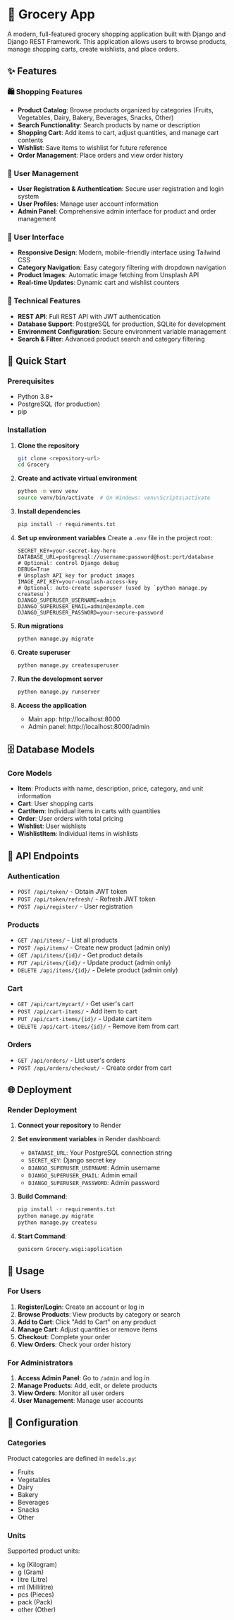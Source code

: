 # 🛒 Grocery App

A modern, full-featured grocery shopping application built with Django and Django REST Framework. This application allows users to browse products, manage shopping carts, create wishlists, and place orders.

## ✨ Features

### 🛍️ Shopping Features
- **Product Catalog**: Browse products organized by categories (Fruits, Vegetables, Dairy, Bakery, Beverages, Snacks, Other)
- **Search Functionality**: Search products by name or description
- **Shopping Cart**: Add items to cart, adjust quantities, and manage cart contents
- **Wishlist**: Save items to wishlist for future reference
- **Order Management**: Place orders and view order history

### 👤 User Management
- **User Registration & Authentication**: Secure user registration and login system
- **User Profiles**: Manage user account information
- **Admin Panel**: Comprehensive admin interface for product and order management

### 🎨 User Interface
- **Responsive Design**: Modern, mobile-friendly interface using Tailwind CSS
- **Category Navigation**: Easy category filtering with dropdown navigation
- **Product Images**: Automatic image fetching from Unsplash API
- **Real-time Updates**: Dynamic cart and wishlist counters

### 🔧 Technical Features
- **REST API**: Full REST API with JWT authentication
- **Database Support**: PostgreSQL for production, SQLite for development
- **Environment Configuration**: Secure environment variable management
- **Search & Filter**: Advanced product search and category filtering

## 🚀 Quick Start

### Prerequisites
- Python 3.8+
- PostgreSQL (for production)
- pip

### Installation

1. **Clone the repository**
   ```bash
   git clone <repository-url>
   cd Grocery
   ```

2. **Create and activate virtual environment**
   ```bash
   python -m venv venv
   source venv/bin/activate  # On Windows: venv\Scripts\activate
   ```

3. **Install dependencies**
   ```bash
   pip install -r requirements.txt
   ```

4. **Set up environment variables**
   Create a `.env` file in the project root:
   ```env
   SECRET_KEY=your-secret-key-here
   DATABASE_URL=postgresql://username:password@host:port/database
   # Optional: control Django debug
   DEBUG=True
   # Unsplash API key for product images
   IMAGE_API_KEY=your-unsplash-access-key
   # Optional: auto-create superuser (used by `python manage.py createsu`)
   DJANGO_SUPERUSER_USERNAME=admin
   DJANGO_SUPERUSER_EMAIL=admin@example.com
   DJANGO_SUPERUSER_PASSWORD=your-secure-password
   ```

5. **Run migrations**
   ```bash
   python manage.py migrate
   ```

6. **Create superuser**
   ```bash
   python manage.py createsuperuser
   ```

7. **Run the development server**
   ```bash
   python manage.py runserver
   ```

8. **Access the application**
   - Main app: http://localhost:8000
   - Admin panel: http://localhost:8000/admin



## 🗄️ Database Models

### Core Models
- **Item**: Products with name, description, price, category, and unit information
- **Cart**: User shopping carts
- **CartItem**: Individual items in carts with quantities
- **Order**: User orders with total pricing
- **Wishlist**: User wishlists
- **WishlistItem**: Individual items in wishlists

## 🔌 API Endpoints

### Authentication
- `POST /api/token/` - Obtain JWT token
- `POST /api/token/refresh/` - Refresh JWT token
- `POST /api/register/` - User registration

### Products
- `GET /api/items/` - List all products
- `POST /api/items/` - Create new product (admin only)
- `GET /api/items/{id}/` - Get product details
- `PUT /api/items/{id}/` - Update product (admin only)
- `DELETE /api/items/{id}/` - Delete product (admin only)

### Cart
- `GET /api/cart/mycart/` - Get user's cart
- `POST /api/cart-items/` - Add item to cart
- `PUT /api/cart-items/{id}/` - Update cart item
- `DELETE /api/cart-items/{id}/` - Remove item from cart

### Orders
- `GET /api/orders/` - List user's orders
- `POST /api/orders/checkout/` - Create order from cart

## 🌐 Deployment

### Render Deployment

1. **Connect your repository** to Render
2. **Set environment variables** in Render dashboard:
   - `DATABASE_URL`: Your PostgreSQL connection string
   - `SECRET_KEY`: Django secret key
   - `DJANGO_SUPERUSER_USERNAME`: Admin username
   - `DJANGO_SUPERUSER_EMAIL`: Admin email
   - `DJANGO_SUPERUSER_PASSWORD`: Admin password

3. **Build Command**:
   ```bash
   pip install -r requirements.txt
   python manage.py migrate
   python manage.py createsu
   ```

4. **Start Command**:
   ```bash
   gunicorn Grocery.wsgi:application
   ```

## 📱 Usage

### For Users
1. **Register/Login**: Create an account or log in
2. **Browse Products**: View products by category or search
3. **Add to Cart**: Click "Add to Cart" on any product
4. **Manage Cart**: Adjust quantities or remove items
5. **Checkout**: Complete your order
6. **View Orders**: Check your order history

### For Administrators
1. **Access Admin Panel**: Go to `/admin` and log in
2. **Manage Products**: Add, edit, or delete products
3. **View Orders**: Monitor all user orders
4. **User Management**: Manage user accounts

## 🔧 Configuration

### Categories
Product categories are defined in `models.py`:
- Fruits
- Vegetables
- Dairy
- Bakery
- Beverages
- Snacks
- Other

### Units
Supported product units:
- kg (Kilogram)
- g (Gram)
- litre (Litre)
- ml (Millilitre)
- pcs (Pieces)
- pack (Pack)
- other (Other)

